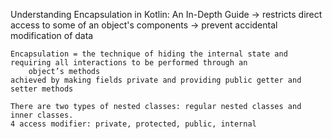 Understanding Encapsulation in Kotlin: An In-Depth Guide
	-> restricts direct access to some of an object's components -> prevent accidental modification of data

	Encapsulation = the technique of hiding the internal state and requiring all interactions to be performed through an 
		object’s methods
	achieved by making fields private and providing public getter and setter methods

	There are two types of nested classes: regular nested classes and inner classes.
	4 access modifier: private, protected, public, internal